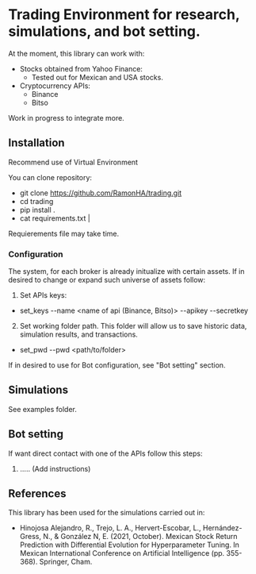 # Trading Environment for research, simulations, and bot setting.

At the moment, this library can work with:
- Stocks obtained from Yahoo Finance:
  - Tested out for Mexican and USA stocks.
- Cryptocurrency APIs:
  - Binance
  - Bitso

Work in progress to integrate more.

## Installation
Recommend use of Virtual Environment

You can clone repository:
- git clone https://github.com/RamonHA/trading.git
- cd trading
- pip install .
- cat requirements.txt | 

Requierements file may take time.

### Configuration
The system, for each broker is already initualize with certain assets.
If in desired to change or expand such universe of assets follow:
1. Set APIs keys: 
  - set_keys --name <name of api (Binance, Bitso)> --apikey <APIKEY> --secretkey <SECRETKEY>

2. Set working folder path. This folder will allow us to save historic data, simulation results, and transactions.
  - set_pwd --pwd <path/to/folder>

If in desired to use for Bot configuration, see "Bot setting" section.

## Simulations
See examples folder.

## Bot setting
If want direct contact with one of the APIs follow this steps:

1.  ..... (Add instructions)


## References
This library has been used for the simulations carried out in:
- Hinojosa Alejandro, R., Trejo, L. A., Hervert-Escobar, L., Hernández-Gress, N., & González N, E. (2021, October). Mexican Stock Return Prediction with Differential Evolution for Hyperparameter Tuning. In Mexican International Conference on Artificial Intelligence (pp. 355-368). Springer, Cham.
